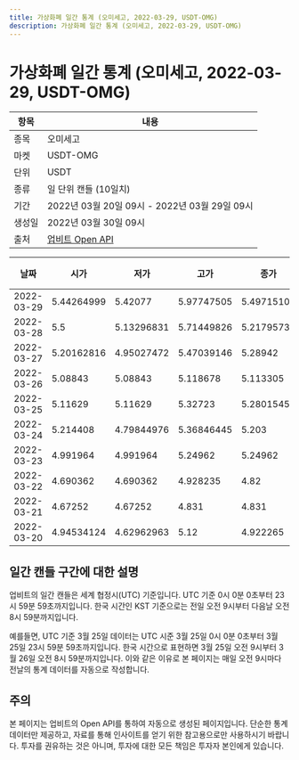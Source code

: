 ```yaml
---
title: 가상화폐 일간 통계 (오미세고, 2022-03-29, USDT-OMG)
description: 가상화폐 일간 통계 (오미세고, 2022-03-29, USDT-OMG)
---
```


가상화폐 일간 통계 (오미세고, 2022-03-29, USDT-OMG)
===

|항목|내용|
|--|--|
|종목|오미세고|
|마켓|USDT-OMG|
|단위|USDT|
|종류|일 단위 캔들 (10일치)|
|기간|2022년 03월 20일 09시 - 2022년 03월 29일 09시|
|생성일|2022년 03월 30일 09시|
|출처|[업비트 Open API](https://docs.upbit.com)|


|날짜|시가|저가|고가|종가|비고|
|--|--|--|--|--|--|
|2022-03-29|5.44264999|5.42077|5.97747505|5.49715109|    |
|2022-03-28|5.5|5.13296831|5.71449826|5.21795738|    |
|2022-03-27|5.20162816|4.95027472|5.47039146|5.28942|    |
|2022-03-26|5.08843|5.08843|5.118678|5.113305|    |
|2022-03-25|5.11629|5.11629|5.32723|5.28015456|    |
|2022-03-24|5.214408|4.79844976|5.36846445|5.203|    |
|2022-03-23|4.991964|4.991964|5.24962|5.24962|    |
|2022-03-22|4.690362|4.690362|4.928235|4.82|    |
|2022-03-21|4.67252|4.67252|4.831|4.831|    |
|2022-03-20|4.94534124|4.62962963|5.12|4.922265|    |


일간 캔들 구간에 대한 설명
---


업비트의 일간 캔들은 세계 협정시(UTC) 기준입니다. 
UTC 기준 0시 0분 0초부터 23시 59분 59초까지입니다. 
한국 시간인 KST 기준으로는 전일 오전 9시부터 다음날 오전 8시 59분까지입니다. 


예를들면, UTC 기준 3월 25일 데이터는 UTC 시준 3월 25일 0시 0분 0초부터 3월 25일 23시 59분 59초까지입니다. 
한국 시간으로 표현하면 3월 25일 오전 9시부터 3월 26일 오전 8시 59분까지입니다. 
이와 같은 이유로 본 페이지는 매일 오전 9시마다 전날의 통계 데이터를 자동으로 작성합니다. 


주의
---


본 페이지는 업비트의 Open API를 통하여 자동으로 생성된 페이지입니다. 
단순한 통계 데이터만 제공하고, 자료를 통해 인사이트를 얻기 위한 참고용으로만 사용하시기 바랍니다. 
투자를 권유하는 것은 아니며, 투자에 대한 모든 책임은 투자자 본인에게 있습니다. 
